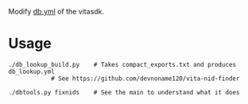Modify [db.yml](https://github.com/vitasdk/vita-headers/blob/master/db.yml) of the vitasdk.

# Usage

```
./db_lookup_build.py	# Takes compact_exports.txt and produces db_lookup.yml
			# See https://github.com/devnoname120/vita-nid-finder

./dbtools.py fixnids	# See the main to understand what it does
```



